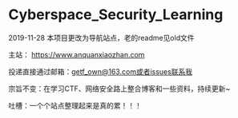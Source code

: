 # Cyberspace_Security_Learning

2019-11-28  本项目更改为导航站点，老的readme见old文件

主站： https://www.anquanxiaozhan.com

投递直接通过邮箱：getf_own@163.com或者issues联系我

宗旨不变：在学习CTF、网络安全路上整合博客和一些资料，持续更新~


吐槽：一个个站点整理起来是真的累！！！